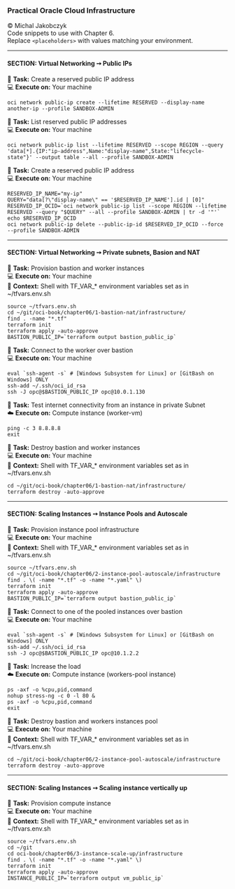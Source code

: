 ### Practical Oracle Cloud Infrastructure
© Michal Jakobczyk  
Code snippets to use with Chapter 6.  
Replace `<placeholders>` with values matching your environment.  

---
#### SECTION: Virtual Networking ➙ Public IPs

:wrench: **Task:** Create a reserved public IP address   
:computer: **Execute on:** Your machine

    oci network public-ip create --lifetime RESERVED --display-name another-ip --profile SANDBOX-ADMIN

:wrench: **Task:** List reserved public IP addresses   
:computer: **Execute on:** Your machine

    oci network public-ip list --lifetime RESERVED --scope REGION --query 'data[*].{IP:"ip-address",Name:"display-name",State:"lifecycle-state"}' --output table --all --profile SANDBOX-ADMIN

:wrench: **Task:** Create a reserved public IP address   
:computer: **Execute on:** Your machine

    RESERVED_IP_NAME="my-ip"
    QUERY="data[?\"display-name\" == '$RESERVED_IP_NAME'].id | [0]"
    RESERVED_IP_OCID=`oci network public-ip list --scope REGION --lifetime RESERVED --query "$QUERY" --all --profile SANDBOX-ADMIN | tr -d '"'`
    echo $RESERVED_IP_OCID
    oci network public-ip delete --public-ip-id $RESERVED_IP_OCID --force --profile SANDBOX-ADMIN
    
---
#### SECTION: Virtual Networking ➙ Private subnets, Basion and NAT

:wrench: **Task:** Provision bastion and worker instances   
:computer: **Execute on:** Your machine  
:dart: **Context:** Shell with TF_VAR_* environment variables set as in ~/tfvars.env.sh

    source ~/tfvars.env.sh
    cd ~/git/oci-book/chapter06/1-bastion-nat/infrastructure/
    find . -name "*.tf"
    terraform init
    terraform apply -auto-approve
    BASTION_PUBLIC_IP=`terraform output bastion_public_ip`
    
:wrench: **Task:** Connect to the worker over bastion   
:computer: **Execute on:** Your machine  

    eval `ssh-agent -s` # [Windows Subsystem for Linux] or [GitBash on Windows] ONLY
    ssh-add ~/.ssh/oci_id_rsa
    ssh -J opc@$BASTION_PUBLIC_IP opc@10.0.1.130
    
:wrench: **Task:** Test internet connectivity from an instance in private Subnet  
:cloud: **Execute on:** Compute instance (worker-vm)
 
    ping -c 3 8.8.8.8
    exit

:wrench: **Task:** Destroy bastion and worker instances   
:computer: **Execute on:** Your machine  
:dart: **Context:** Shell with TF_VAR_* environment variables set as in ~/tfvars.env.sh

    cd ~/git/oci-book/chapter06/1-bastion-nat/infrastructure/
    terraform destroy -auto-approve
    
---
#### SECTION: Scaling Instances ➙ Instance Pools and Autoscale

:wrench: **Task:** Provision instance pool infrastructure   
:computer: **Execute on:** Your machine  
:dart: **Context:** Shell with TF_VAR_* environment variables set as in ~/tfvars.env.sh

    source ~/tfvars.env.sh
    cd ~/git/oci-book/chapter06/2-instance-pool-autoscale/infrastructure
    find . \( -name "*.tf" -o -name "*.yaml" \)
    terraform init
    terraform apply -auto-approve
    BASTION_PUBLIC_IP=`terraform output bastion_public_ip`
    
:wrench: **Task:** Connect to one of the pooled instances over bastion   
:computer: **Execute on:** Your machine  

    eval `ssh-agent -s` # [Windows Subsystem for Linux] or [GitBash on Windows] ONLY
    ssh-add ~/.ssh/oci_id_rsa
    ssh -J opc@$BASTION_PUBLIC_IP opc@10.1.2.2
    
:wrench: **Task:** Increase the load  
:cloud: **Execute on:** Compute instance (workers-pool instance)
 
    ps -axf -o %cpu,pid,command
    nohup stress-ng -c 0 -l 80 &
    ps -axf -o %cpu,pid,command
    exit
    
:wrench: **Task:** Destroy bastion and workers instances pool   
:computer: **Execute on:** Your machine  
:dart: **Context:** Shell with TF_VAR_* environment variables set as in ~/tfvars.env.sh

    cd ~/git/oci-book/chapter06/2-instance-pool-autoscale/infrastructure
    terraform destroy -auto-approve

---
#### SECTION: Scaling Instances ➙ Scaling instance vertically up

:wrench: **Task:** Provision compute instance   
:computer: **Execute on:** Your machine  
:dart: **Context:** Shell with TF_VAR_* environment variables set as in ~/tfvars.env.sh

    source ~/tfvars.env.sh
    cd ~/git
    cd oci-book/chapter06/3-instance-scale-up/infrastructure
    find . \( -name "*.tf" -o -name "*.yaml" \)
    terraform init
    terraform apply -auto-approve
    INSTANCE_PUBLIC_IP=`terraform output vm_public_ip`
